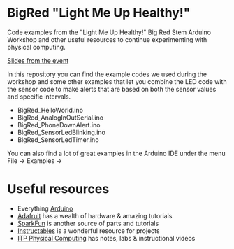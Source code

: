 # BigRed "Light Me Up Healthy!" 
Code examples from the "Light Me Up Healthy!" Big Red Stem Arduino Workshop and other useful resources to continue experimenting with physical computing. 

[Slides from the event](https://drive.google.com/file/d/1zEwvbYBH0B5C9-xZyFFi_7NksHKOlyNL/view?usp=sharing)

In this repository you can find the example codes we used during the workshop and some other examples that let you combine the LED code with the sensor code to make alerts that are based on both the sensor values and specific intervals.  

- BigRed_HelloWorld.ino 
- BigRed_AnalogInOutSerial.ino
- BigRed_PhoneDownAlert.ino 
- BigRed_SensorLedBlinking.ino
- BigRed_SensorLedTimer.ino

You can also find a lot of great examples in the Arduino IDE under the menu File -> Examples -> 

# Useful resources 

- Everything [Arduino](https://www.arduino.cc/)
- [Adafruit](https://www.adafruit.com/) has a wealth of hardware & amazing tutorials
- [SparkFun](https://www.sparkfun.com/) is another source of parts and tutorials
- [Instructables](http://www.instructables.com/) is a wonderful resource for projects
- [ITP Physical Computing](https://itp.nyu.edu/physcomp/) has notes, labs & instructional videos
